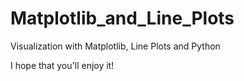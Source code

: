 # Matplotlib_and_Line_Plots
Visualization with Matplotlib, Line Plots and Python

I hope that you'll enjoy it!
